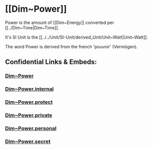 ﻿
# [[Dim~Power]] 

Power is the amount of [[Dim~Energy]] converted per [[../Dim~Time|Dim~Time]]. 

It's SI Unit is the [[../../Unit/SI-Unit/derived_Unit/Unit~Watt|Unit~Watt]]. 

The word Power is derived from the french 'pouvoir' (Vermögen). 

## Confidential Links & Embeds: 

### [Dim~Power](/_public/Dimension/Derived_Dimension/Dim~Power.md) 

### [Dim~Power.internal](/_internal/Dimension/Derived_Dimension/Dim~Power.internal.md) 

### [Dim~Power.protect](/_protect/Dimension/Derived_Dimension/Dim~Power.protect.md) 

### [Dim~Power.private](/_private/Dimension/Derived_Dimension/Dim~Power.private.md) 

### [Dim~Power.personal](/_personal/Dimension/Derived_Dimension/Dim~Power.personal.md) 

### [Dim~Power.secret](/_secret/Dimension/Derived_Dimension/Dim~Power.secret.md) 
